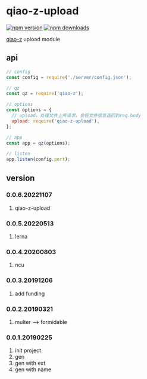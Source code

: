 # qiao-z-upload

[![npm version](https://img.shields.io/npm/v/qiao-z-upload.svg?style=flat-square)](https://www.npmjs.org/package/qiao-z-upload)
[![npm downloads](https://img.shields.io/npm/dm/qiao-z-upload.svg?style=flat-square)](https://npm-stat.com/charts.html?package=qiao-z-upload)

[qiao-z](https://www.npmjs.com/package/qiao-z) upload module

## api

```javascript
// config
const config = require('./server/config.json');

// qz
const qz = require('qiao-z');

// options
const options = {
  // upload，处理文件上传请求，会将文件信息返回到req.body
  upload: require('qiao-z-upload'),
};

// app
const app = qz(options);

// listen
app.listen(config.port);
```

## version

### 0.0.6.20221107

1. qiao-z-upload

### 0.0.5.20220513

1. lerna

### 0.0.4.20200803

1. ncu

### 0.0.3.20191206

1. add funding

### 0.0.2.20190321

1. multer --> formidable

### 0.0.1.20190225

1. init project
2. gen
3. gen with ext
4. gen with name
